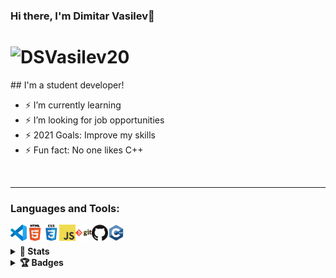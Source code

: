 
### Hi there, I'm Dimitar Vasilev👋
<h1 align="left"> <img src="https://komarev.com/ghpvc/?username=DSVasilev20&label=Profile%20views&color=0e75b6&style=flat-square" alt="DSVasilev20" /> </h1>
## I'm a student developer!

- ⚡ I’m currently learning
- ⚡ I’m looking for job opportunities
- ⚡ 2021 Goals: Improve my skills
- ⚡ Fun fact: No one likes C++


<br />
<hr>

### Languages and Tools:

<img align="left" alt="Visual Studio Code" width="26px" src="https://raw.githubusercontent.com/github/explore/80688e429a7d4ef2fca1e82350fe8e3517d3494d/topics/visual-studio-code/visual-studio-code.png" />
<img align="left" alt="HTML5" width="26px" src="https://raw.githubusercontent.com/github/explore/80688e429a7d4ef2fca1e82350fe8e3517d3494d/topics/html/html.png" />
<img align="left" alt="CSS3" width="26px" src="https://raw.githubusercontent.com/github/explore/80688e429a7d4ef2fca1e82350fe8e3517d3494d/topics/css/css.png" />
<img align="left" alt="JavaScript" width="26px" src="https://raw.githubusercontent.com/github/explore/80688e429a7d4ef2fca1e82350fe8e3517d3494d/topics/javascript/javascript.png" />
<img align="left" alt="Git" width="26px" src="https://raw.githubusercontent.com/github/explore/80688e429a7d4ef2fca1e82350fe8e3517d3494d/topics/git/git.png" />
<img align="left" alt="GitHub" width="26px" src="https://raw.githubusercontent.com/github/explore/78df643247d429f6cc873026c0622819ad797942/topics/github/github.png" />
<img align="left" alt="C++" width="26px" src="https://raw.githubusercontent.com/github/explore/80688e429a7d4ef2fca1e82350fe8e3517d3494d/topics/cpp/cpp.png" />

<br />
<br />

<details>
    <summary><b>💯 Stats</b></summary>
    <img alt="Grade" src="https://github-readme-stats.vercel.app/api?username=DSVasilev20&show_icons=true&theme=radical&count_private=true">
</details>

<details>
    <summary><b>🏆 Badges</b></summary>
    <a href ="https://www.credly.com/earner/earned/badge/550e5a39-0fe1-4bea-91a1-11893475e92e"><img align="left" alt="HTML and CSS" width="200px" src="https://images.credly.com/size/680x680/images/241488f4-9110-41aa-804e-51a8f8ba430d/MTA-Introduction_to_Programming_Using_HTML_and_CSS-600x600.png" ></a>
   <a href ="https://www.credly.com/earner/earned/badge/11ab2f62-a461-4dd8-b74d-86e48b514ba6"><img align="left" alt="Word Office 2016" width="200px" src="https://images.credly.com/size/680x680/images/fd092703-61db-4e9f-9c7c-2211d44ca87d/MOS_Word.png" ></a>
</details>
